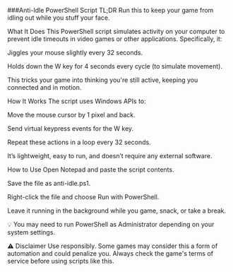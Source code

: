 ###Anti-Idle PowerShell Script
TL;DR
Run this to keep your game from idling out while you stuff your face.

What It Does
This PowerShell script simulates activity on your computer to prevent idle timeouts in video games or other applications. Specifically, it:

Jiggles your mouse slightly every 32 seconds.

Holds down the W key for 4 seconds every cycle (to simulate movement).

This tricks your game into thinking you're still active, keeping you connected and in motion.

 How It Works
The script uses Windows APIs to:

Move the mouse cursor by 1 pixel and back.

Send virtual keypress events for the W key.

Repeat these actions in a loop every 32 seconds.

It’s lightweight, easy to run, and doesn’t require any external software.

 How to Use
Open Notepad and paste the script contents.

Save the file as anti-idle.ps1.

Right-click the file and choose Run with PowerShell.

Leave it running in the background while you game, snack, or take a break.

💡 You may need to run PowerShell as Administrator depending on your system settings.

⚠️ Disclaimer
Use responsibly. Some games may consider this a form of automation and could penalize you. Always check the game's terms of service before using scripts like this.
